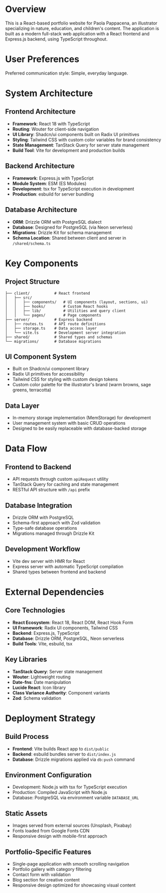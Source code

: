 # Overview

This is a React-based portfolio website for Paola Pappacena, an illustrator specializing in nature, education, and children's content. The application is built as a modern full-stack web application with a React frontend and Express.js backend, using TypeScript throughout.

# User Preferences

Preferred communication style: Simple, everyday language.

# System Architecture

## Frontend Architecture
- **Framework**: React 18 with TypeScript
- **Routing**: Wouter for client-side navigation
- **UI Library**: Shadcn/ui components built on Radix UI primitives
- **Styling**: Tailwind CSS with custom color variables for brand consistency
- **State Management**: TanStack Query for server state management
- **Build Tool**: Vite for development and production builds

## Backend Architecture
- **Framework**: Express.js with TypeScript
- **Module System**: ESM (ES Modules)
- **Development**: tsx for TypeScript execution in development
- **Production**: esbuild for server bundling

## Database Architecture
- **ORM**: Drizzle ORM with PostgreSQL dialect
- **Database**: Designed for PostgreSQL (via Neon serverless)
- **Migrations**: Drizzle Kit for schema management
- **Schema Location**: Shared between client and server in `/shared/schema.ts`

# Key Components

## Project Structure
```
├── client/           # React frontend
│   ├── src/
│   │   ├── components/   # UI components (layout, sections, ui)
│   │   ├── hooks/        # Custom React hooks
│   │   ├── lib/          # Utilities and query client
│   │   └── pages/        # Page components
├── server/           # Express backend
│   ├── routes.ts     # API route definitions
│   ├── storage.ts    # Data access layer
│   └── vite.ts       # Development server integration
├── shared/           # Shared types and schemas
└── migrations/       # Database migrations
```

## UI Component System
- Built on Shadcn/ui component library
- Radix UI primitives for accessibility
- Tailwind CSS for styling with custom design tokens
- Custom color palette for the illustrator's brand (warm browns, sage greens, terracotta)

## Data Layer
- In-memory storage implementation (MemStorage) for development
- User management system with basic CRUD operations
- Designed to be easily replaceable with database-backed storage

# Data Flow

## Frontend to Backend
- API requests through custom `apiRequest` utility
- TanStack Query for caching and state management
- RESTful API structure with `/api` prefix

## Database Integration
- Drizzle ORM with PostgreSQL
- Schema-first approach with Zod validation
- Type-safe database operations
- Migrations managed through Drizzle Kit

## Development Workflow
- Vite dev server with HMR for React
- Express server with automatic TypeScript compilation
- Shared types between frontend and backend

# External Dependencies

## Core Technologies
- **React Ecosystem**: React 18, React DOM, React Hook Form
- **UI Framework**: Radix UI components, Tailwind CSS
- **Backend**: Express.js, TypeScript
- **Database**: Drizzle ORM, PostgreSQL, Neon serverless
- **Build Tools**: Vite, esbuild, tsx

## Key Libraries
- **TanStack Query**: Server state management
- **Wouter**: Lightweight routing
- **Date-fns**: Date manipulation
- **Lucide React**: Icon library
- **Class Variance Authority**: Component variants
- **Zod**: Schema validation

# Deployment Strategy

## Build Process
- **Frontend**: Vite builds React app to `dist/public`
- **Backend**: esbuild bundles server to `dist/index.js`
- **Database**: Drizzle migrations applied via `db:push` command

## Environment Configuration
- Development: Node.js with tsx for TypeScript execution
- Production: Compiled JavaScript with Node.js
- Database: PostgreSQL via environment variable `DATABASE_URL`

## Static Assets
- Images served from external sources (Unsplash, Pixabay)
- Fonts loaded from Google Fonts CDN
- Responsive design with mobile-first approach

## Portfolio-Specific Features
- Single-page application with smooth scrolling navigation
- Portfolio gallery with category filtering
- Contact form with validation
- Blog section for creative content
- Responsive design optimized for showcasing visual content